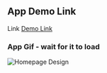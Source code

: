 ## App Demo Link
Link [Demo Link](https://super-sunflower-30989e.netlify.app/)

### App Gif - wait for it to load
![Homepage Design](https://github.com/hasanarpat/commerce-lab/blob/master/public/images/store.gif)

